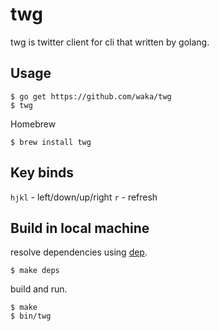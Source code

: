 # twg

twg is twitter client for cli that written by golang.

## Usage

```
$ go get https://github.com/waka/twg
$ twg
```

Homebrew

```
$ brew install twg
```

## Key binds

`hjkl` - left/down/up/right
`r`    - refresh

## Build in local machine

resolve dependencies using [dep](https://github.com/golang/dep).

```
$ make deps
```

build and run.

```
$ make
$ bin/twg
```
